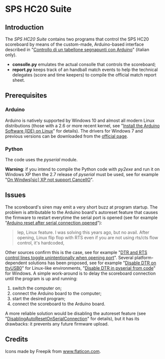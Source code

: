 # SPS HC20 Suite

## Introduction

The *SPS HC20 Suite* contains two programs that control the SPS HC20 scoreboard
by means of the custom-made, Arduino-based interface described in
"[Controllo di un tabellone segnapunti con Arduino](https://gzuliani.bitbucket.io/arduino/arduino-scoreboard.html)" (italian only).

 * **consolle.py** emulates the actual consolle that controls the scoreboard;
 * **report.py** keeps track of an handball match events to help the technical
   delegates (score and time keepers) to compile the official match report
   sheet.

## Prerequisites

### Arduino

Arduino is natively supported by Windows 10 and almost all modern Linux
distributions (those with a 2.6 or more recent kernel, see
"[Install the Arduino Software (IDE) on Linux](https://www.arduino.cc/en/Guide/Linux/)"
for details).
The drivers for Windows 7 and previous versions can be downloaded from the
[official page](https://www.arduino.cc/en/Guide/ArduinoUno#toc3).

### Python

The code uses the _pyserial_ module.

**Warning**: if you intend to compile the Python code with _py2exe_ and run it
on Windows XP then the 2.7 release of _pyserial_ must be used, see for example
"[On Windws[sic] XP not support CancelIO](https://github.com/pyserial/pyserial/issues/148)".

## Issues

The scoreboard's siren may emit a very short buzz at program startup. The
problem is attributable to the Arduino board's autoreset feature that causes
the firmware to restart everytime the serial port is opened (see for example
"[Arduino reset after serial connection opened](https://github.com/pyserial/pyserial/issues/156)"):

> Iep, Linux feature. I was solving this years ago, but no avail. After
> opening, Linux flip flop with RTS even if you are not using rts/cts flow
> control, it's hardcoded,

Other sources confirm this is the case, see for example
"[DTR and RTS control lines toggle unintentionally when opening port](https://github.com/pyserial/pyserial/issues/124)".
Several platform-dependent solutions has been proposed, see for example
"[Disable DTR on ttyUSB0](https://raspberrypi.stackexchange.com/questions/9695/disable-dtr-on-ttyusb0/31298#31298)"
for Linux-like environments,
"[Disable DTR in pyserial from code](https://stackoverflow.com/questions/15460865/disable-dtr-in-pyserial-from-code)"
for Windows.
A simple work-around is to delay the scoreboard connection until the program is
up and running:

 1. switch the computer on;
 2. connect the Arduino board to the computer;
 3. start the desired program;
 4. connect the scoreboard to the Arduino board.

A more reliable solution would be disabling the autoreset feature (see
"[DisablingAutoResetOnSerialConnection](https://playground.arduino.cc/Main/DisablingAutoResetOnSerialConnection)"
for details), but it has its drawbacks: it prevents any future firmware upload.

## Credits

Icons made by Freepik from www.flaticon.com.

